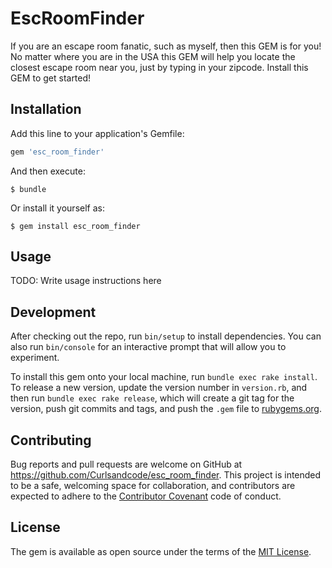 # EscRoomFinder

If you are an escape room fanatic, such as myself, then this GEM is for you! No matter where you are in the USA this GEM will help you locate the closest escape room near you, just by typing in your zipcode. Install this GEM to get started!

## Installation

Add this line to your application's Gemfile:

```ruby
gem 'esc_room_finder'
```

And then execute:

    $ bundle

Or install it yourself as:

    $ gem install esc_room_finder

## Usage

TODO: Write usage instructions here

## Development

After checking out the repo, run `bin/setup` to install dependencies. You can also run `bin/console` for an interactive prompt that will allow you to experiment.

To install this gem onto your local machine, run `bundle exec rake install`. To release a new version, update the version number in `version.rb`, and then run `bundle exec rake release`, which will create a git tag for the version, push git commits and tags, and push the `.gem` file to [rubygems.org](https://rubygems.org).

## Contributing

Bug reports and pull requests are welcome on GitHub at https://github.com/Curlsandcode/esc_room_finder. This project is intended to be a safe, welcoming space for collaboration, and contributors are expected to adhere to the [Contributor Covenant](http://contributor-covenant.org) code of conduct.


## License

The gem is available as open source under the terms of the [MIT License](http://opensource.org/licenses/MIT).


